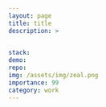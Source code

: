 ```yaml
---
layout: page
title: title
description: >
    

stack: 
demo: 
repo: 
img: /assets/img/zeal.png
importance: 99
category: work
---
```


